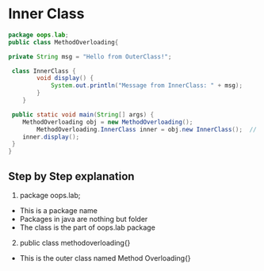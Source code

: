 # Inner Class
```java
package oops.lab;
public class MethodOverloading{

private String msg = "Hello from OuterClass!";

 class InnerClass {
        void display() {
            System.out.println("Message from InnerClass: " + msg);
        }
    }

 public static void main(String[] args) {
 	MethodOverloading obj = new MethodOverloading();
        MethodOverloading.InnerClass inner = obj.new InnerClass();  // Creating inner class object
	inner.display();
 }
}
```

## Step by Step explanation
1. package oops.lab;
- This is a package name 
- Packages in java are nothing but folder 
- The class is the part of oops.lab package

2. public  class methodoverloading{}
- This is the outer class named Method Overloading{}

